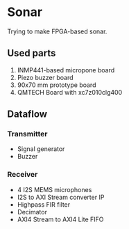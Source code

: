 # Sonar

Trying to make FPGA-based sonar.

## Used parts

1. INMP441-based micropone board
1. Piezo buzzer board
1. 90x70 mm prototype board
1. QMTECH Board with xc7z010clg400

## Dataflow

### Transmitter

* Signal generator
* Buzzer

### Receiver

* 4 I2S MEMS microphones
* I2S to AXI Stream converter IP
* Highpass FIR filter
* Decimator
* AXI4 Stream to AXI4 Lite FIFO
